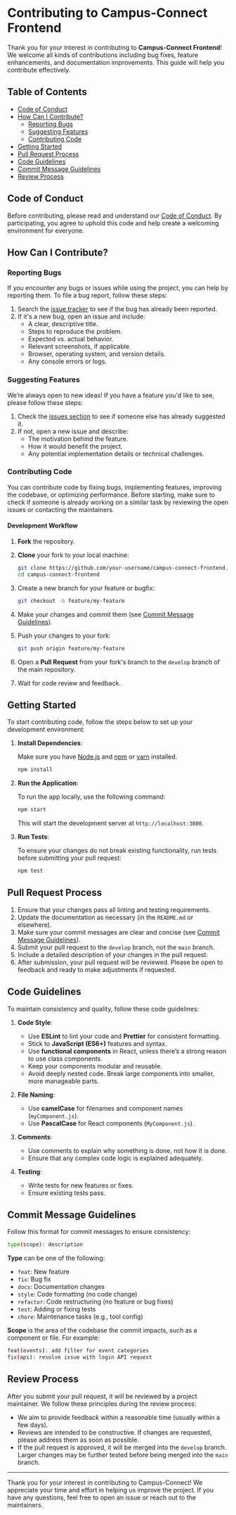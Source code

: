 # Contributing to Campus-Connect Frontend

Thank you for your interest in contributing to **Campus-Connect Frontend**! We welcome all kinds of contributions including bug fixes, feature enhancements, and documentation improvements. This guide will help you contribute effectively.

## Table of Contents

- [Code of Conduct](#code-of-conduct)
- [How Can I Contribute?](#how-can-i-contribute)
  - [Reporting Bugs](#reporting-bugs)
  - [Suggesting Features](#suggesting-features)
  - [Contributing Code](#contributing-code)
- [Getting Started](#getting-started)
- [Pull Request Process](#pull-request-process)
- [Code Guidelines](#code-guidelines)
- [Commit Message Guidelines](#commit-message-guidelines)
- [Review Process](#review-process)

## Code of Conduct

Before contributing, please read and understand our [Code of Conduct](./CODE_OF_CONDUCT.md). By participating, you agree to uphold this code and help create a welcoming environment for everyone.

## How Can I Contribute?

### Reporting Bugs

If you encounter any bugs or issues while using the project, you can help by reporting them. To file a bug report, follow these steps:

1. Search the [issue tracker](https://github.com/your-username/campus-connect-frontend/issues) to see if the bug has already been reported.
2. If it's a new bug, open an issue and include:
   - A clear, descriptive title.
   - Steps to reproduce the problem.
   - Expected vs. actual behavior.
   - Relevant screenshots, if applicable.
   - Browser, operating system, and version details.
   - Any console errors or logs.

### Suggesting Features

We’re always open to new ideas! If you have a feature you'd like to see, please follow these steps:

1. Check the [issues section](https://github.com/your-username/campus-connect-frontend/issues) to see if someone else has already suggested it.
2. If not, open a new issue and describe:
   - The motivation behind the feature.
   - How it would benefit the project.
   - Any potential implementation details or technical challenges.

### Contributing Code

You can contribute code by fixing bugs, implementing features, improving the codebase, or optimizing performance. Before starting, make sure to check if someone is already working on a similar task by reviewing the open issues or contacting the maintainers.

#### Development Workflow

1. **Fork** the repository.
2. **Clone** your fork to your local machine:

   ```bash
   git clone https://github.com/your-username/campus-connect-frontend.git
   cd campus-connect-frontend
   ```

3. Create a new branch for your feature or bugfix:

   ```bash
   git checkout -b feature/my-feature
   ```

4. Make your changes and commit them (see [Commit Message Guidelines](#commit-message-guidelines)).
5. Push your changes to your fork:

   ```bash
   git push origin feature/my-feature
   ```

6. Open a **Pull Request** from your fork's branch to the `develop` branch of the main repository.
7. Wait for code review and feedback.

## Getting Started

To start contributing code, follow the steps below to set up your development environment:

1. **Install Dependencies**:

   Make sure you have [Node.js](https://nodejs.org/en/) and [npm](https://www.npmjs.com/) or [yarn](https://yarnpkg.com/) installed.

   ```bash
   npm install
   ```

2. **Run the Application**:

   To run the app locally, use the following command:

   ```bash
   npm start
   ```

   This will start the development server at `http://localhost:3000`.

3. **Run Tests**:

   To ensure your changes do not break existing functionality, run tests before submitting your pull request:

   ```bash
   npm test
   ```

## Pull Request Process

1. Ensure that your changes pass all linting and testing requirements.
2. Update the documentation as necessary (in the `README.md` or elsewhere).
3. Make sure your commit messages are clear and concise (see [Commit Message Guidelines](#commit-message-guidelines)).
4. Submit your pull request to the `develop` branch, not the `main` branch.
5. Include a detailed description of your changes in the pull request.
6. After submission, your pull request will be reviewed. Please be open to feedback and ready to make adjustments if requested.

## Code Guidelines

To maintain consistency and quality, follow these code guidelines:

1. **Code Style**:
   - Use **ESLint** to lint your code and **Prettier** for consistent formatting.
   - Stick to **JavaScript (ES6+)** features and syntax.
   - Use **functional components** in React, unless there’s a strong reason to use class components.
   - Keep your components modular and reusable.
   - Avoid deeply nested code. Break large components into smaller, more manageable parts.

2. **File Naming**:
   - Use **camelCase** for filenames and component names (`myComponent.js`).
   - Use **PascalCase** for React components (`MyComponent.js`).

3. **Comments**:
   - Use comments to explain why something is done, not how it is done.
   - Ensure that any complex code logic is explained adequately.

4. **Testing**:
   - Write tests for new features or fixes.
   - Ensure existing tests pass.

## Commit Message Guidelines

Follow this format for commit messages to ensure consistency:

```bash
type(scope): description
```

**Type** can be one of the following:
- `feat`: New feature
- `fix`: Bug fix
- `docs`: Documentation changes
- `style`: Code formatting (no code change)
- `refactor`: Code restructuring (no feature or bug fixes)
- `test`: Adding or fixing tests
- `chore`: Maintenance tasks (e.g., tool config)

**Scope** is the area of the codebase the commit impacts, such as a component or file. For example:

```bash
feat(events): add filter for event categories
fix(api): resolve issue with login API request
```

## Review Process

After you submit your pull request, it will be reviewed by a project maintainer. We follow these principles during the review process:

- We aim to provide feedback within a reasonable time (usually within a few days).
- Reviews are intended to be constructive. If changes are requested, please address them as soon as possible.
- If the pull request is approved, it will be merged into the `develop` branch. Larger changes may be further tested before being merged into the `main` branch.

---

Thank you for your interest in contributing to Campus-Connect! We appreciate your time and effort in helping us improve the project. If you have any questions, feel free to open an issue or reach out to the maintainers.

